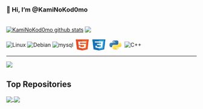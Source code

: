 ### 👋 Hi, I’m @KamiNoKod0mo

<!--
[![KamiNoKod0mo GitHub stats](https://github-readme-stats.vercel.app/api?username=KamiNoKod0mo&show_icons=true&theme=dark#gh-dark-mode-only)](https://github.com/KamiNoKod0mo)
![Top Langs](https://github-readme-stats.vercel.app/api/top-langs/?username=anuraghazra&layout=compact&theme=dark#gh-dark-mode-only)

https://github.com/anuraghazra/github-readme-stats?tab=readme-ov-file
https://devicon.dev/
-->
<div style="display: inline_block"><br>
  <a href="https://github.com/KamiNoKod0mo"><img height='180px' align="center" src="https://github-readme-stats.vercel.app/api?username=KamiNoKod0mo&show_icons=true&theme=dark#gh-dark-mode-only&hide_border=true" alt="KamiNoKod0mo github stats" /></a>
  <a href="https://github.com/KamiNoKod0mo"><img height='180px' align="center" src="https://github-readme-stats.vercel.app/api/top-langs/?username=KamiNoKod0mo&langs_count=40&layout=compact&theme=dark#gh-dark-mode-only&hide_border=true" /></a>
</div>

<div style="display: inline_block"><br>
  <img align="center" alt="Linux" height="30" width="40" src="https://cdn.jsdelivr.net/gh/devicons/devicon@latest/icons/linux/linux-original.svg">
  <img align="center" alt="Debian" height="30" width="40" src="https://cdn.jsdelivr.net/gh/devicons/devicon@latest/icons/debian/debian-original.svg">
  <img align="center" alt="mysql" height="30" width="40" src="https://cdn.jsdelivr.net/gh/devicons/devicon@latest/icons/mysql/mysql-original-wordmark.svg">
  <img align="center" alt="HTML" height="30" width="40" src="https://raw.githubusercontent.com/devicons/devicon/master/icons/html5/html5-original.svg">
  <img align="center" alt="CSS" height="30" width="40" src="https://raw.githubusercontent.com/devicons/devicon/master/icons/css3/css3-original.svg">
  <img align="center" alt="Python" height="30" width="40" src="https://raw.githubusercontent.com/devicons/devicon/master/icons/python/python-original.svg">
  <img align="center" alt="C++" height="30" width="40" src="https://cdn.jsdelivr.net/gh/devicons/devicon@latest/icons/cplusplus/cplusplus-original.svg">
</div>

<hr>

<div> 
  <!--
  <a href="https://www.youtube.com/channel/" target="_blank"><img src="https://img.shields.io/badge/YouTube-FF0000?style=for-the-badge&logo=youtube&logoColor=white" target="_blank"></a>
  <a href="https://instagram.com/" target="_blank"><img src="https://img.shields.io/badge/-Instagram-%23E4405F?style=for-the-badge&logo=instagram&logoColor=white" target="_blank"></a>
 	<a href="https://www.twitch.tv/" target="_blank"><img src="https://img.shields.io/badge/Twitch-9146FF?style=for-the-badge&logo=twitch&logoColor=white" target="_blank"></a>
  <a href="https://discord.gg/group" target="_blank"><img src="https://img.shields.io/badge/Discord-7289DA?style=for-the-badge&logo=discord&logoColor=white" target="_blank"></a> 
  <a href="https://www.linkedin.com/in/" target="_blank"><img src="https://img.shields.io/badge/-LinkedIn-%230077B5?style=for-the-badge&logo=linkedin&logoColor=white" target="_blank"></a> 
  -->
  <a href = "mailto:carlos.oliveira19444@gmail.com"><img src="https://img.shields.io/badge/-Gmail-%23333?style=for-the-badge&logo=gmail&logoColor=white" target="_blank"></a>
</div>

<div>
  <h2>Top Repositories</h2>
  <a href="https://github.com/KamiNoKod0mo/troll_remote">
    <img height='130px' align="center" src="https://github-readme-stats.vercel.app/api/pin/?username=KamiNoKod0mo&repo=troll_remote&theme=dark#gh-dark-mode-only" />
  </a>
  <a href="https://github.com/KamiNoKod0mo/NeithSec">
    <img height='130px' align="center" src="https://github-readme-stats.vercel.app/api/pin/?username=KamiNoKod0mo&repo=NeithSec&theme=dark#gh-dark-mode-only" />
  </a>
</div>
